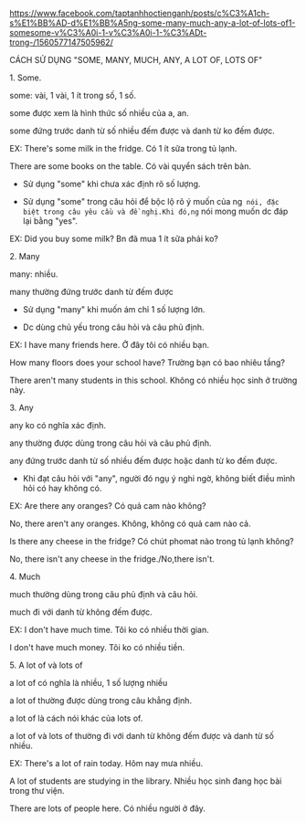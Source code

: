 https://www.facebook.com/taptanhhoctienganh/posts/c%C3%A1ch-s%E1%BB%AD-d%E1%BB%A5ng-some-many-much-any-a-lot-of-lots-of1-somesome-v%C3%A0i-1-v%C3%A0i-1-%C3%ADt-trong-/1560577147505962/

CÁCH SỬ DỤNG "SOME, MANY, MUCH, ANY, A LOT OF, LOTS OF"

1\. Some.

some: vài, 1 vài, 1 ít trong số, 1 số.

some được xem là hình thức số nhiều của a, an.

some đứng trước danh từ số nhiều đếm được và danh từ ko đếm được.

EX: There's some milk in the fridge. Có 1 ít sữa trong tủ lạnh.

There are some books on the table. Có vài quyển sách trên bàn.

- Sử dụng "some" khi chưa xác định rõ số lượng.

- Sử dụng "some" trong câu hỏi để bộc lộ rõ ý muốn của ng` nói, đặc biệt trong câu yêu cầu và đề nghị.Khi đó,ng` nói mong muốn dc đáp lại bằng "yes".

EX: Did you buy some milk? Bn đã mua 1 ít sữa phải ko?

2\. Many

many: nhiều.

many thường đứng trước danh từ đếm được

- Sử dụng "many" khi muốn ám chỉ 1 số lượng lớn.

- Dc dùng chủ yếu trong câu hỏi và câu phủ định.

EX: I have many friends here. Ở đây tôi có nhiều bạn.

How many floors does your school have? Trường bạn có bao nhiêu tầng?

There aren't many students in this school. Không có nhiều học sinh ở trường này.

3\. Any

any ko có nghĩa xác định.

any thường được dùng trong câu hỏi và câu phủ định.

any đứng trước danh từ số nhiều đếm được hoặc danh từ ko đếm được.

- Khi đạt câu hỏi với "any", người đó ngụ ý nghi ngờ, không biết điều mình hỏi có hay không có.

EX: Are there any oranges? Có quả cam nào không?

No, there aren't any oranges. Không, không có quả cam nào cả.

Is there any cheese in the fridge? Có chút phomat nào trong tủ lạnh không?

No, there isn't any cheese in the fridge./No,there isn't.

4\. Much

much thường dùng trong câu phủ định và câu hỏi.

much đi với danh từ không đếm được.

EX: I don't have much time. Tôi ko có nhiều thời gian.

I don't have much money. Tôi ko có nhiều tiền.

5\. A lot of và lots of

a lot of có nghĩa là nhiều, 1 số lượng nhiều

a lot of thường được dùng trong câu khẳng định.

a lot of là cách nói khác của lots of.

a lot of và lots of thường đi với danh từ không đếm được và danh từ số nhiều.

EX: There's a lot of rain today. Hôm nay mưa nhiều.

A lot of students are studying in the library. Nhiều học sinh đang học bài trong thư viện.

There are lots of people here. Có nhiều người ở đây.